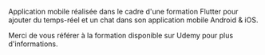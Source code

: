 Application mobile réalisée dans le cadre d'une formation Flutter pour ajouter du temps-réel et un chat dans son application mobile Android & iOS.

Merci de vous référer à la formation disponible sur Udemy pour plus d'informations.